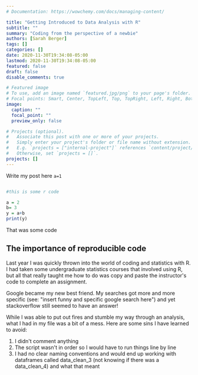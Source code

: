 ```yaml
---
# Documentation: https://wowchemy.com/docs/managing-content/

title: "Getting Introduced to Data Analysis with R"
subtitle: ""
summary: "Coding from the perspective of a newbie"
authors: [Sarah Berger]
tags: []
categories: []
date: 2020-11-30T19:34:08-05:00
lastmod: 2020-11-30T19:34:08-05:00
featured: false
draft: false
disable_comments: true

# Featured image
# To use, add an image named `featured.jpg/png` to your page's folder.
# Focal points: Smart, Center, TopLeft, Top, TopRight, Left, Right, BottomLeft, Bottom, BottomRight.
image:
  caption: ""
  focal_point: ""
  preview_only: false

# Projects (optional).
#   Associate this post with one or more of your projects.
#   Simply enter your project's folder or file name without extension.
#   E.g. `projects = ["internal-project"]` references `content/project/deep-learning/index.md`.
#   Otherwise, set `projects = []`.
projects: []
---
```

Write my post here `a=1`

```r

#this is some r code

a = 2
b= 3
y = a+b
print(y)

```
That was some code


## The importance of reproducible code

Last year I was quickly thrown into the world of coding and statistics with R. I had taken some undergraduate statistics courses that involved using R, but all that really taught me how to do was copy and paste the instructor's code to complete an assignment. 

Google became my new best friend. My searches got more and more specific (see: "insert funny and specific google search here") and yet stackoverflow still seemed to have an answer!

While I was able to put out fires and stumble my way through an analysis, what I had in my file was a bit of a mess. Here are some sins I have learned to avoid:
1. I didn't comment anything
2. The script wasn't in order so I would have to run things line by line
3. I had no clear naming conventions and would end up working with dataframes called data_clean_3 (not knowing if there was a data_clean_4) and what that meant